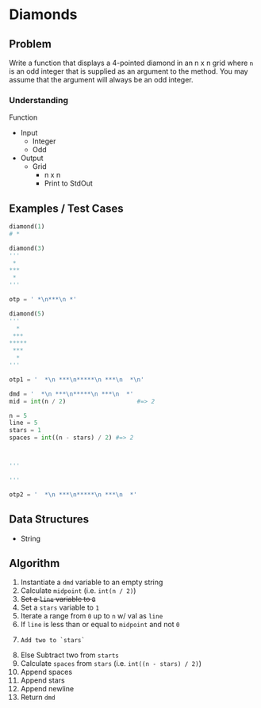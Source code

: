 # Diamonds

## Problem

Write a function that displays a 4-pointed diamond in an n x n grid where `n` is an odd integer that is supplied as an argument to the method. You may assume that the argument will always be an odd integer.

### Understanding

Function
- Input
	- Integer
	- Odd
- Output
	- Grid
		- n x n
		- Print to StdOut

## Examples / Test Cases

```python
diamond(1)
# *

diamond(3)
'''
 *
***
 *
'''

otp = ' *\n***\n *'

diamond(5)
'''
  *
 ***
*****
 ***
  *
'''

otp1 = '  *\n ***\n*****\n ***\n  *\n'

dmd = '  *\n ***\n*****\n ***\n  *'
mid = int(n / 2)        			#=> 2

n = 5
line = 5
stars = 1
spaces = int((n - stars) / 2) #=> 2



'''

'''

otp2 = '  *\n ***\n*****\n ***\n  *'
```

## Data Structures

- String

## Algorithm

1. Instantiate a `dmd` variable to an empty string
1. Calculate `midpoint` (i.e. `int(n / 2)`)
2. ~~Set a `line` variable to `0`~~
3. Set a `stars` variable to `1`
4. Iterate a range from `0` up to `n` w/ val as `line`
5.   If `line` is less than or equal to `midpoint` and not `0`
6.     Add two to `stars`
7.   Else
       Subtract two from `starts`
8.   Calculate `spaces` from `stars` (i.e. `int((n - stars) / 2)`)
9.   Append spaces
10.  Append stars
11.  Append newline
12. Return `dmd`
